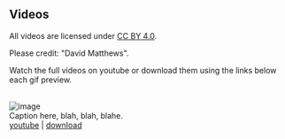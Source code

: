 ## Videos

All videos are
licensed under [CC BY 4.0](http://creativecommons.org/licenses/by/4.0/).

Please credit: "David Matthews".

Watch the full videos on youtube or download them using the links below each gif preview.
<br><br>

![image](https://robodiff.github.io/gifs/XXX.gif) <br>
Caption here, blah, blah, blahe. <br>
[youtube](https://youtu.be/...) |
[download](https://drive.google.com/file/d/.../view)
<br><br>

